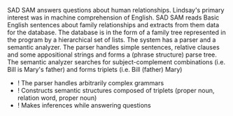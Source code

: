 SAD SAM answers questions about human relationships. Lindsay's primary interest was in machine comprehension of English. SAD SAM reads Basic English sentences about family relationships and extracts from them data for the database. The database is in the form of a family tree represented in the program by a hierarchical set of lists.
The system has a parser and a semantic analyzer. The parser handles simple sentences, relative clauses and some appositional strings and forms a (phrase structure) parse tree.
The semantic analyzer searches for subject-complement combinations (i.e. Bill is Mary's father) and forms triplets (i.e. Bill (father) Mary)

+ ! The parser handles arbitrarily complex grammars
+ ! Constructs semantic structures composed of triplets (proper noun, relation word, proper noun)
+ ! Makes inferences while answering questions
